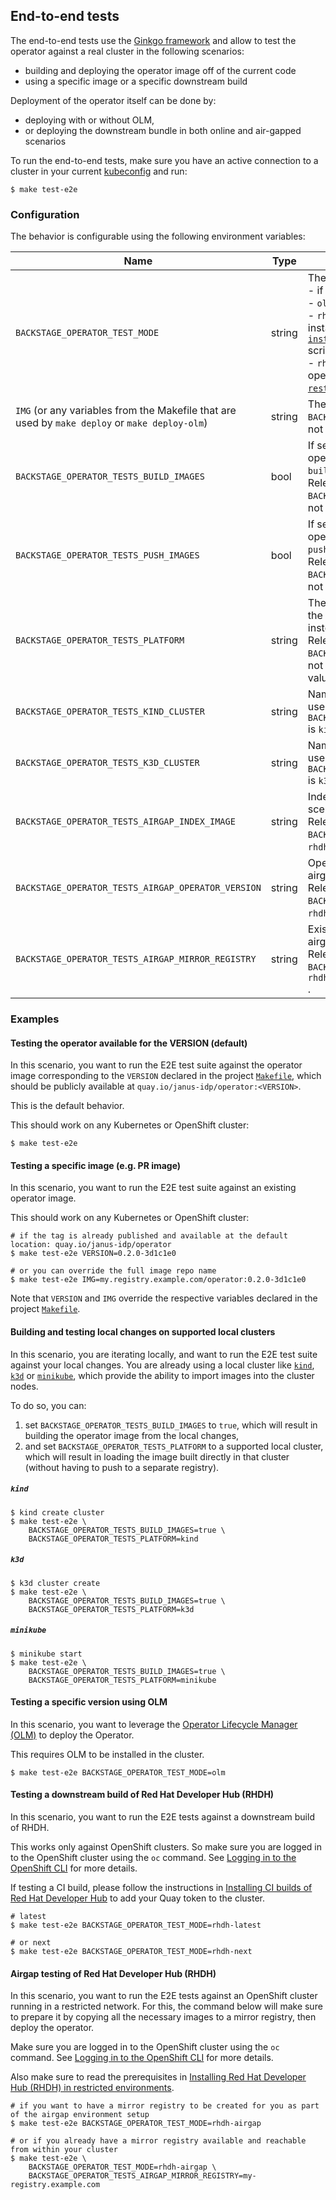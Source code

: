 ## End-to-end tests

The end-to-end tests use the [Ginkgo framework](https://onsi.github.io/ginkgo/) and allow to test the operator against a real cluster in the following scenarios:
- building and deploying the operator image off of the current code
- using a specific image or a specific downstream build

Deployment of the operator itself can be done by:
- deploying with or without OLM,
- or deploying the downstream bundle in both online and air-gapped scenarios

To run the end-to-end tests, make sure you have an active connection to a cluster in your current [kubeconfig](https://kubernetes.io/docs/concepts/configuration/organize-cluster-access-kubeconfig/) and run:
```shell
$ make test-e2e
```

### Configuration

The behavior is configurable using the following environment variables:

| Name                                                                                           | Type   | Description                                                                                                                                                                                                                                                                                                                                                                                                                                   | Default value                                     | Example                                                 |
|------------------------------------------------------------------------------------------------|--------|-----------------------------------------------------------------------------------------------------------------------------------------------------------------------------------------------------------------------------------------------------------------------------------------------------------------------------------------------------------------------------------------------------------------------------------------------|---------------------------------------------------|---------------------------------------------------------|
| `BACKSTAGE_OPERATOR_TEST_MODE`                                                                 | string | The test mode:<br>- if not set, it will call `make deploy`<br>- `olm`: it will call `make deploy-olm`<br>- `rhdh-latest` or `rhdh-next`: it will install the operator using the [`install-rhdh-catalog-source.sh`](../../.rhdh/scripts/install-rhdh-catalog-source.sh) script<br>- `rhdh-airgap`: it will install the operator using the [`prepare-restricted-environment.sh`](../../.rhdh/scripts/prepare-restricted-environment.sh) script. |                                                   | `rhdh-latest`                                           |
| `IMG` (or any variables from the Makefile that are used by `make deploy` or `make deploy-olm`) | string | The image to use. Relevant if `BACKSTAGE_OPERATOR_TEST_MODE` is not set or set to `olm`                                                                                                                                                                                                                                                                                                                                                       | `VERSION` defined in [`Makefile`](../../Makefile) | `quay.io/janus-idp/operator:0.0.1-latest`               |
| `BACKSTAGE_OPERATOR_TESTS_BUILD_IMAGES`                                                        | bool   | If set to `true`, it will build the operator image with `make image-build`.<br>Relevant if `BACKSTAGE_OPERATOR_TEST_MODE` is not set or set to `olm`.                                                                                                                                                                                                                                                                                         |                                                   | `false`                                                 |
| `BACKSTAGE_OPERATOR_TESTS_PUSH_IMAGES`                                                         | bool   | If set to `true`, it will push the operator image with `make image-push`.<br>Relevant if `BACKSTAGE_OPERATOR_TEST_MODE` is not set or set to `olm`.                                                                                                                                                                                                                                                                                           |                                                   | `false`                                                 |
| `BACKSTAGE_OPERATOR_TESTS_PLATFORM`                                                            | string | The platform type, to directly load the operator image if supported instead of pushing it.<br>Relevant if `BACKSTAGE_OPERATOR_TEST_MODE` is not set or set to `olm`.br>Supported values: [`kind`](#building-and-testing-local-changes-on-kind), [`k3d`](#building-and-testing-local-changes-on-k3d), [`minikube`](#building-and-testing-local-changes-on-minikube)                                                                            |                                                   | `kind`                                                  |
| `BACKSTAGE_OPERATOR_TESTS_KIND_CLUSTER`                                                        | string | Name of the local KinD cluster to use. Relevant only if `BACKSTAGE_OPERATOR_TESTS_PLATFORM` is `kind`.                                                                                                                                                                                                                                                                                                                                        | `kind`                                            | `kind-local-k8s-cluster`                                |
| `BACKSTAGE_OPERATOR_TESTS_K3D_CLUSTER`                                                         | string | Name of the local k3d cluster to use. Relevant only if `BACKSTAGE_OPERATOR_TESTS_PLATFORM` is `k3d`.                                                                                                                                                                                                                                                                                                                                          | `k3s-default`                                     | `k3d-local-k8s-cluster`                                 |
| `BACKSTAGE_OPERATOR_TESTS_AIRGAP_INDEX_IMAGE`                                                  | string | Index image to use in the airgap scenario.<br>Relevant if `BACKSTAGE_OPERATOR_TEST_MODE` is `rhdh-airgap`.                                                                                                                                                                                                                                                                                                                                    | `quay.io/rhdh/iib:latest-v4.14-x86_64`            | `registry.redhat.io/redhat/redhat-operator-index:v4.14` |
| `BACKSTAGE_OPERATOR_TESTS_AIRGAP_OPERATOR_VERSION`                                             | string | Operator version to use in the airgap scenario.<br>Relevant if `BACKSTAGE_OPERATOR_TEST_MODE` is `rhdh-airgap`.                                                                                                                                                                                                                                                                                                                               | `v1.1.0`                                          | `v1.1.0`                                                |
| `BACKSTAGE_OPERATOR_TESTS_AIRGAP_MIRROR_REGISTRY`                                              | string | Existing mirror registry to use in the airgap scenario.<br>Relevant if `BACKSTAGE_OPERATOR_TEST_MODE` is `rhdh-airgap`<br>.                                                                                                                                                                                                                                                                                                                   |                                                   | `my-registry.example.com`                               |

### Examples

#### Testing the operator available for the VERSION (default)

In this scenario, you want to run the E2E test suite against the operator image corresponding to the `VERSION` declared in the project [`Makefile`](../../Makefile), which should be publicly available at `quay.io/janus-idp/operator:<VERSION>`.

This is the default behavior.

This should work on any Kubernetes or OpenShift cluster:

```shell
$ make test-e2e
```

#### Testing a specific image (e.g. PR image)

In this scenario, you want to run the E2E test suite against an existing operator image.

This should work on any Kubernetes or OpenShift cluster:

```shell
# if the tag is already published and available at the default location: quay.io/janus-idp/operator
$ make test-e2e VERSION=0.2.0-3d1c1e0

# or you can override the full image repo name
$ make test-e2e IMG=my.registry.example.com/operator:0.2.0-3d1c1e0
```

Note that `VERSION` and `IMG` override the respective variables declared in the project [`Makefile`](../../Makefile).

#### Building and testing local changes on supported local clusters

In this scenario, you are iterating locally, and want to run the E2E test suite against your local changes. You are already using a local cluster like [`kind`](https://kind.sigs.k8s.io/), [`k3d`](https://k3d.io/) or [`minikube`](https://minikube.sigs.k8s.io/docs/), which provide the ability to import images into the cluster nodes.

To do so, you can:
1. set `BACKSTAGE_OPERATOR_TESTS_BUILD_IMAGES` to `true`, which will result in building the operator image from the local changes,
2. and set `BACKSTAGE_OPERATOR_TESTS_PLATFORM` to a supported local cluster, which will result in loading the image built directly in that cluster (without having to push to a separate registry).

##### `kind`

```shell
$ kind create cluster
$ make test-e2e \
    BACKSTAGE_OPERATOR_TESTS_BUILD_IMAGES=true \
    BACKSTAGE_OPERATOR_TESTS_PLATFORM=kind
```

##### `k3d`

```shell
$ k3d cluster create
$ make test-e2e \
    BACKSTAGE_OPERATOR_TESTS_BUILD_IMAGES=true \
    BACKSTAGE_OPERATOR_TESTS_PLATFORM=k3d
```

##### `minikube`

```shell
$ minikube start
$ make test-e2e \
    BACKSTAGE_OPERATOR_TESTS_BUILD_IMAGES=true \
    BACKSTAGE_OPERATOR_TESTS_PLATFORM=minikube
```

#### Testing a specific version using OLM

In this scenario, you want to leverage the [Operator Lifecycle Manager (OLM)](https://olm.operatorframework.io/) to deploy the Operator.

This requires OLM to be installed in the cluster.

```shell
$ make test-e2e BACKSTAGE_OPERATOR_TEST_MODE=olm
```

#### Testing a downstream build of Red Hat Developer Hub (RHDH)

In this scenario, you want to run the E2E tests against a downstream build of RHDH.

This works only against OpenShift clusters. So make sure you are logged in to the OpenShift cluster using the `oc` command. See [Logging in to the OpenShift CLI](https://docs.openshift.com/container-platform/4.14/cli_reference/openshift_cli/getting-started-cli.html#cli-logging-in_cli-developer-commands) for more details.

If testing a CI build, please follow the instructions in [Installing CI builds of Red Hat Developer Hub](../../.rhdh/docs/installing-ci-builds.adoc) to add your Quay token to the cluster.

```shell
# latest
$ make test-e2e BACKSTAGE_OPERATOR_TEST_MODE=rhdh-latest

# or next
$ make test-e2e BACKSTAGE_OPERATOR_TEST_MODE=rhdh-next
```

#### Airgap testing of Red Hat Developer Hub (RHDH)

In this scenario, you want to run the E2E tests against an OpenShift cluster running in a restricted network. For this, the command below will make sure to prepare it by copying all the necessary images to a mirror registry, then deploy the operator.

Make sure you are logged in to the OpenShift cluster using the `oc` command. See [Logging in to the OpenShift CLI](https://docs.openshift.com/container-platform/4.14/cli_reference/openshift_cli/getting-started-cli.html#cli-logging-in_cli-developer-commands) for more details.

Also make sure to read the prerequisites in [Installing Red Hat Developer Hub (RHDH) in restricted environments](../../.rhdh/docs/airgap.adoc).

```shell
# if you want to have a mirror registry to be created for you as part of the airgap environment setup
$ make test-e2e BACKSTAGE_OPERATOR_TEST_MODE=rhdh-airgap

# or if you already have a mirror registry available and reachable from within your cluster
$ make test-e2e \
    BACKSTAGE_OPERATOR_TEST_MODE=rhdh-airgap \
    BACKSTAGE_OPERATOR_TESTS_AIRGAP_MIRROR_REGISTRY=my-registry.example.com
```
